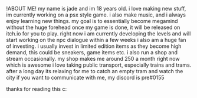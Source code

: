 !ABOUT ME!
my name is jade and im 18 years old. i love making new stuff, im currently working on a psx style game. i also make music, and i always enjoy learning new things. my goal is to essentially become megamind without the huge forehead
once my game is done, it will be released on itch.io for you to play. right now i am currently developing the levels and will start working on the npc dialogue within a few weeks
i also am a huge fan of investing. i usually invest in limited edition items as they become high demand, this could be sneakers, game items etc. i also run a shop and stream occasionally. my shop makes me around 250 a month right now which is awesome
i love taking public transport, especially trains and trams. after a long day its relaxing for me to catch an empty tram and watch the city
if you want to communicate with me, my discord is pre#0155

thanks for reading this c:
